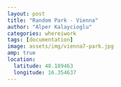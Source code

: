 ```yaml
---
layout: post
title: "Random Park - Vienna"
author: "Alper Kalaycioglu"
categories: whereiwork
tags: [documentation]
image: assets/img/vienna7-park.jpg
amp: true
location:
  latitude: 48.189463
  longitude: 16.354637
---
```

